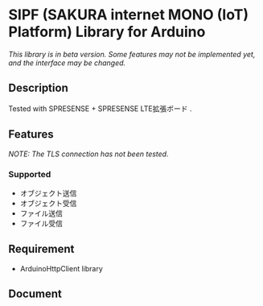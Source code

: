 #  SIPF (SAKURA internet MONO (IoT) Platform) Library for Arduino

*This library is in beta version. Some features may not be implemented yet, and the interface may be changed.*

## Description

Tested with SPRESENSE + SPRESENSE LTE拡張ボード .

## Features

*NOTE: The TLS connection has not been tested.*

### Supported

* オブジェクト送信
* オブジェクト受信
* ファイル送信
* ファイル受信

## Requirement

* ArduinoHttpClient library

## Document

